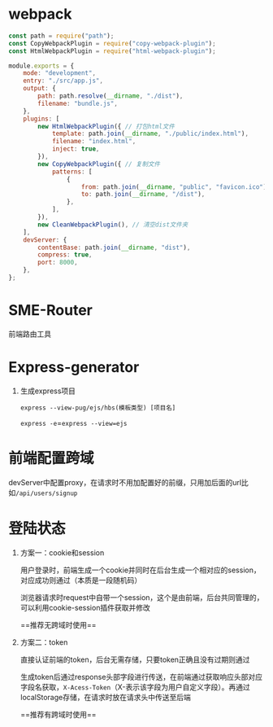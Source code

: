 # webpack

```js
const path = require("path");
const CopyWebpackPlugin = require("copy-webpack-plugin");
const HtmlWebpackPlugin = require("html-webpack-plugin");

module.exports = {
	mode: "development",
	entry: "./src/app.js",
	output: {
		path: path.resolve(__dirname, "./dist"),
		filename: "bundle.js",
	},
	plugins: [
		new HtmlWebpackPlugin({ // 打包html文件
			template: path.join(__dirname, "./public/index.html"),
			filename: "index.html",
			inject: true,
		}),
		new CopyWebpackPlugin({ // 复制文件
			patterns: [
				{
					from: path.join(__dirname, "public", "favicon.ico"),
					to: path.join(__dirname, "/dist"),
				},
			],
		}),
		new CleanWebpackPlugin(), // 清空dist文件夹
	],
	devServer: {
		contentBase: path.join(__dirname, "dist"),
		compress: true,
		port: 8000,
	},
};

```

# SME-Router

前端路由工具

# Express-generator

1. 生成express项目

   `express --view-pug/ejs/hbs(模板类型) [项目名]`

   `express -e`=`express --view=ejs`

# 前端配置跨域

devServer中配置proxy，在请求时不用加配置好的前缀，只用加后面的url比如`/api/users/signup`

# 登陆状态

1. 方案一：cookie和session

   用户登录时，前端生成一个cookie并同时在后台生成一个相对应的session，对应成功则通过（本质是一段随机码）

   浏览器请求时request中自带一个session，这个是由前端，后台共同管理的，可以利用cookie-session插件获取并修改

   ==推荐无跨域时使用==

2. 方案二：token

   直接认证前端的token，后台无需存储，只要token正确且没有过期则通过
   
   生成token后通过response头部字段进行传送，在前端通过获取响应头部对应字段名获取，`X-Acess-Token`（X-表示该字段为用户自定义字段）。再通过localStorage存储，在请求时放在请求头中传送至后端
   
   ==推荐有跨域时使用==